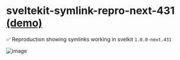 # sveltekit-symlink-repro-next-431 [(demo)](https://sveltekit-symlink-repro-next-431.vercel.app/symlink)
✅ Reproduction showing symlinks working in svelkit `1.0.0-next.431`

![image](https://user-images.githubusercontent.com/7369575/187002005-fcbb4e8a-827a-4018-9686-b1662bca0c12.png)
